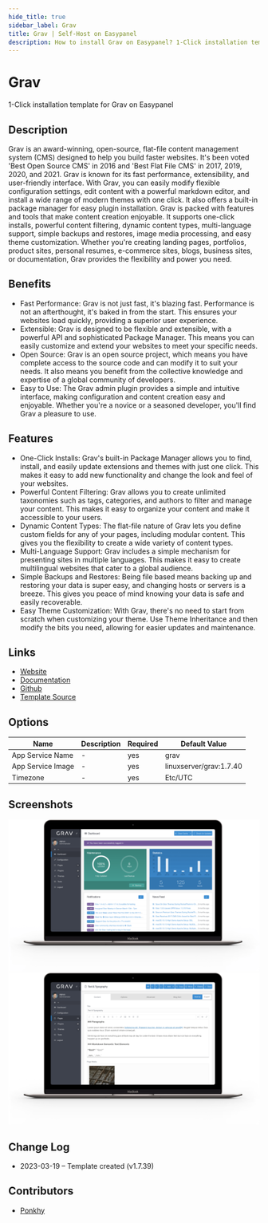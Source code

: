 ```yaml
---
hide_title: true
sidebar_label: Grav
title: Grav | Self-Host on Easypanel
description: How to install Grav on Easypanel? 1-Click installation template for Grav on Easypanel
---
```


<!-- generated -->

# Grav

1-Click installation template for Grav on Easypanel

## Description

Grav is an award-winning, open-source, flat-file content management system (CMS) designed to help you build faster websites. It&#39;s been voted &#39;Best Open Source CMS&#39; in 2016 and &#39;Best Flat File CMS&#39; in 2017, 2019, 2020, and 2021. Grav is known for its fast performance, extensibility, and user-friendly interface. With Grav, you can easily modify flexible configuration settings, edit content with a powerful markdown editor, and install a wide range of modern themes with one click. It also offers a built-in package manager for easy plugin installation. Grav is packed with features and tools that make content creation enjoyable. It supports one-click installs, powerful content filtering, dynamic content types, multi-language support, simple backups and restores, image media processing, and easy theme customization. Whether you&#39;re creating landing pages, portfolios, product sites, personal resumes, e-commerce sites, blogs, business sites, or documentation, Grav provides the flexibility and power you need.

## Benefits

- Fast Performance: Grav is not just fast, it's blazing fast. Performance is not an afterthought, it's baked in from the start. This ensures your websites load quickly, providing a superior user experience.
- Extensible: Grav is designed to be flexible and extensible, with a powerful API and sophisticated Package Manager. This means you can easily customize and extend your websites to meet your specific needs.
- Open Source: Grav is an open source project, which means you have complete access to the source code and can modify it to suit your needs. It also means you benefit from the collective knowledge and expertise of a global community of developers.
- Easy to Use: The Grav admin plugin provides a simple and intuitive interface, making configuration and content creation easy and enjoyable. Whether you're a novice or a seasoned developer, you'll find Grav a pleasure to use.

## Features

- One-Click Installs: Grav's built-in Package Manager allows you to find, install, and easily update extensions and themes with just one click. This makes it easy to add new functionality and change the look and feel of your websites.
- Powerful Content Filtering: Grav allows you to create unlimited taxonomies such as tags, categories, and authors to filter and manage your content. This makes it easy to organize your content and make it accessible to your users.
- Dynamic Content Types: The flat-file nature of Grav lets you define custom fields for any of your pages, including modular content. This gives you the flexibility to create a wide variety of content types.
- Multi-Language Support: Grav includes a simple mechanism for presenting sites in multiple languages. This makes it easy to create multilingual websites that cater to a global audience.
- Simple Backups and Restores: Being file based means backing up and restoring your data is super easy, and changing hosts or servers is a breeze. This gives you peace of mind knowing your data is safe and easily recoverable.
- Easy Theme Customization: With Grav, there's no need to start from scratch when customizing your theme. Use Theme Inheritance and then modify the bits you need, allowing for easier updates and maintenance.

## Links

- [Website](https://getgrav.org)
- [Documentation](https://learn.getgrav.org)
- [Github](https://github.com/getgrav/grav)
- [Template Source](https://github.com/easypanel-io/templates/tree/main/templates/grav)

## Options

Name | Description | Required | Default Value
-|-|-|-
App Service Name | - | yes | grav
App Service Image | - | yes | linuxserver/grav:1.7.40
Timezone | - | yes | Etc/UTC

## Screenshots

![Grav Screenshot](./assets/screenshot1.png)
![Grav Screenshot](./assets/screenshot2.png)

## Change Log

- 2023-03-19 – Template created (v1.7.39)

## Contributors

- [Ponkhy](https://github.com/Ponkhy)
